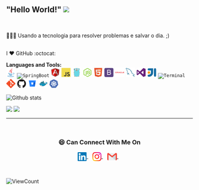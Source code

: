 ## "Hello World!" <img src="https://media.giphy.com/media/hvRJCLFzcasrR4ia7z/giphy.gif" width="25px">
<br />

👨🏽‍💻 Usando a tecnologia para resolver problemas e salvar o dia. ;)
<br />
<br />

I :heart: GitHub :octocat:
<br />

**Languages and Tools:** 
<br />
<code><img height="25" src="https://raw.githubusercontent.com/devicons/devicon/master/icons/java/java-original.svg" title="Java"></code>
<code><img height="25" src="https://www.vectorlogo.zone/logos/springio/springio-icon.svg" title="SpringBoot"></code>
<code><img height="25" src="https://github.com/devicons/devicon/blob/master/icons/angularjs/angularjs-original.svg" title="Angular"></code>
<code><img height="25" src="https://github.com/devicons/devicon/blob/master/icons/javascript/javascript-original.svg" title="JavaScript"></code>
<code><img height="25" src="https://github.com/devicons/devicon/blob/master/icons/go/go-original.svg" title="Go"></code>
<code><img height="25" src="https://github.com/devicons/devicon/blob/master/icons/nodejs/nodejs-original.svg" title="NodeJS"></code>
<code><img height="25" src="https://github.com/devicons/devicon/blob/master/icons/html5/html5-original.svg" title="Html5"></code>
<code><img height="25" src="https://raw.githubusercontent.com/devicons/devicon/master/icons/bootstrap/bootstrap-plain.svg" title="Bootstrap"></code>
<code><img height="25" src="https://github.com/devicons/devicon/blob/master/icons/oracle/oracle-original.svg" title="Oracle"></code>
<code><img height="25" src="https://github.com/devicons/devicon/blob/master/icons/mysql/mysql-original.svg" title="MySQL"></code>
<code><img height="25" src="https://raw.githubusercontent.com/devicons/devicon/master/icons/visualstudio/visualstudio-plain.svg" title="VSCode"></code>
<code><img height="25" src="https://github.com/devicons/devicon/blob/master/icons/intellij/intellij-original.svg" title="Intelij"></code>
<code><img height="25" src="https://www.vectorlogo.zone/logos/gnu_bash/gnu_bash-icon.svg" title="Terminal"></code>
<code><img height="25" src="https://raw.githubusercontent.com/devicons/devicon/master/icons/git/git-original.svg" title="Git"></code>
<code><img height="25" src="https://raw.githubusercontent.com/devicons/devicon/master/icons/github/github-original.svg" title="GitHub"></code>
<code><img height="25" src="https://raw.githubusercontent.com/devicons/devicon/master/icons/bitbucket/bitbucket-original.svg" title="Bitbucket"></code>
<code><img height="25" src="https://raw.githubusercontent.com/devicons/devicon/master/icons/docker/docker-original.svg" title="Docker"></code>
<code><img height="25" src="https://raw.githubusercontent.com/devicons/devicon/master/icons/kubernetes/kubernetes-plain.svg" title="Kubernetes"></code>


![Github stats](https://github-readme-stats.vercel.app/api?username=dihsimon&theme=nord&show_icons=true&count_private=true)

![](https://github-profile-summary-cards.vercel.app/api/cards/repos-per-language?username=dihsimon&theme=nord_dark)
![](https://github-profile-summary-cards.vercel.app/api/cards/most-commit-language?username=dihsimon&theme=nord_dark)


<hr>
 
 <br>

  <div align="center">
  <h3><b>😄 Can Connect With Me On</b></h3>
  </div>
<p align="center">
<a href="https://www.linkedin.com/in/diegosimoncarmona/" target="_blank">
  <img align="center" alt="Darshan R | Linkedin" width="24px" src="https://github.com/SatYu26/SatYu26/blob/master/Assets/Linkedin.svg" />
</a> &nbsp;&nbsp;
<a href="https://www.instagram.com/dihsimon/" target="_blank">
  <img align="center" alt="Darshan R | Instagram" width="24px" src="https://github.com/SatYu26/SatYu26/blob/master/Assets/Instagram.svg" />
</a> &nbsp;&nbsp;
<a href="mailto:diegosimoncarmona@gmail.com" target="_blank">
  <img align="center" alt="Darshan R | Gmail" width="26px" src="https://github.com/SatYu26/SatYu26/blob/master/Assets/Gmail.svg" />
</a> &nbsp;&nbsp;
<p>
  
<br>

![ViewCount](https://views.whatilearened.today/views/github/dihsimon/views.svg)


